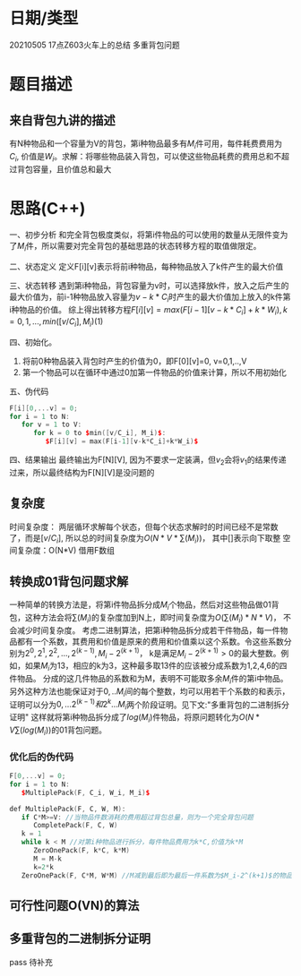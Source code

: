 <!--
 * @Author: baisichen
 * @Date: 2021-05-05 17:13:22
 * @LastEditTime: 2021-05-05 20:18:50
 * @LastEditors: baisichen
 * @Description: 
-->
# 日期/类型
20210505 17点Z603火车上的总结 多重背包问题
# 题目描述

## 来自背包九讲的描述
有N种物品和一个容量为V的背包，第i种物品最多有$M_i$件可用，每件耗费费用为$C_i$, 价值是$W_i$。求解：将哪些物品装入背包，可以使这些物品耗费的费用总和不超过背包容量，且价值总和最大

# 思路(C++)
一、初步分析
和完全背包极度类似，将第i件物品的可以使用的数量从无限件变为了$M_i$件，所以需要对完全背包的基础思路的状态转移方程的取值做限定。
   
二、状态定义
定义F[i][v]表示将前i种物品，每种物品放入了k件产生的最大价值

三、状态转移
遇到第i种物品，背包容量为v时，可以选择放k件，放入之后产生的最大价值为，前i-1种物品放入容量为$v-k*C_i$时产生的最大价值加上放入的k件第i种物品的价值。
综上得出转移方程$F[i][v]=max(F[i-1][v-k*C_i]+k*W_i), k=0,1,...,min([v/C_i],M_i) (1)$

四、初始化。
1. 将前0种物品装入背包时产生的价值为0，即F[0][v]=0, v=0,1,..,V
2. 第一个物品可以在循环中通过0加第一件物品的价值来计算，所以不用初始化

五、伪代码
``` cpp
F[i][0,...v] = 0;
for i = 1 to N:
   for v = 1 to V:
      for k = 0 to $min([v/C_i], M_i)$:
         $F[i][v] = max(F[i-1][v-k*C_i]+k*W_i)$
```

四、结果输出
最终输出为F[N][V], 因为不要求一定装满，但$v_2$会将$v_1$的结果传递过来，所以最终结构为F[N][V]是没问题的

## 复杂度
时间复杂度：
两层循环求解每个状态，但每个状态求解时的时间已经不是常数了，而是$[v/C_i]$, 所以总的时间复杂度为$O(N*V*\sum(M_i))$， 其中[]表示向下取整
空间复杂度：O(N*V) 借用F数组

## 转换成01背包问题求解
一种简单的转换方法是，将第i件物品拆分成$M_i$个物品，然后对这些物品做01背包，这种方法会将$\sum(M_i)$的复杂度加到N上，即时间复杂度为$O(\sum(M_i)*N*V)$， 不会减少时间复杂度。
考虑二进制算法，把第i种物品拆分成若干件物品，每一件物品都有一个系数，其费用和价值是原来的费用和价值乘以这个系数。令这些系数分别为$2^0, 2^1, 2^2,...,2^(k-1),M_i-2^(k+1)$， k是满足$M_i-2^(k+1)>0$的最大整数。例如，如果$M_i$为13，相应的k为3，这种最多取13件的应该被分成系数为1,2,4,6的四件物品。
分成的这几件物品的系数和为M，表明不可能取多余$M_i$件的第i中物品。另外这种方法也能保证对于$0,..M_i$间的每个整数，均可以用若干个系数的和表示，证明可以分为$0,...2^(k-1)和2^k...M_i$两个阶段证明。见下文:"多重背包的二进制拆分证明"
这样就将第i种物品拆分成了$log(M_i)$件物品，将原问题转化为$O(N*V\sum(log(M_i))$的01背包问题。

### 优化后的伪代码
``` cpp
F[0,...v] = 0;
for i = 1 to N:
   $MultiplePack(F, C_i, W_i, M_i)$

def MultiplePack(F, C, W, M):
   if C*M>=V: //当物品件数消耗的费用超过背包总量，则为一个完全背包问题
      CompletePack(F, C, W)
   k = 1
   while k < M //对第i种物品进行拆分，每件物品费用为k*C,价值为k*M
      ZeroOnePack(F, k*C, k*M)
      M = M-k
      k=2*k
   ZeroOnePack(F, C*M, W*M) //M减到最后即为最后一件系数为$M_i-2^(k+1)$的物品，对其进行01背包
```
## 可行性问题O(VN)的算法


## 多重背包的二进制拆分证明
pass 待补充